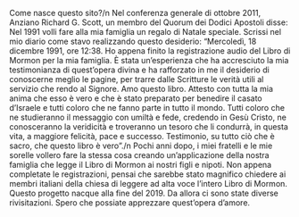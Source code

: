 Come nasce questo sito?/n
Nel conferenza generale di ottobre 2011, Anziano Richard G. Scott,
              un membro del Quorum dei Dodici Apostoli disse: Nel 1991 volli
              fare alla mia famiglia un regalo di Natale speciale. Scrissi nel
              mio diario come stavo realizzando questo desiderio: “Mercoledì, 18
              dicembre 1991, ore 12:38. Ho appena finito la registrazione audio
              del Libro di Mormon per la mia famiglia. È stata un’esperienza che
              ha accresciuto la mia testimonianza di quest’opera divina e ha
              rafforzato in me il desiderio di conoscerne meglio le pagine, per
              trarre dalle Scritture le verità utili al servizio che rendo al
              Signore. Amo questo libro. Attesto con tutta la mia anima che esso
              è vero e che è stato preparato per benedire il casato d’Israele e
              tutti coloro che ne fanno parte in tutto il mondo. Tutti coloro
              che ne studieranno il messaggio con umiltà e fede, credendo in
              Gesù Cristo, ne conosceranno la veridicità e troveranno un tesoro
              che li condurrà, in questa vita, a maggiore felicità, pace e
              successo. Testimonio, su tutto ciò che è sacro, che questo libro è
              vero”./n
Pochi anni dopo, i miei fratelli e le mie sorelle vollero
              fare la stessa cosa creando un’applicazione della nostra famiglia
              che legge il Libro di Mormon ai nostri figli e nipoti. Non appena
              completate le registrazioni, pensai che sarebbe stato magnifico
              chiedere ai membri italiani della chiesa di leggere ad alta voce
              l’intero Libro di Mormon. Questo progetto nacque alla fine del
              2019. Da allora ci sono state diverse rivisitazioni. Spero che
              possiate apprezzare quest’opera d’amore.
